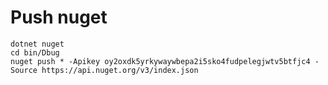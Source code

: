 # Push nuget

```shell
dotnet nuget
cd bin/Dbug
nuget push * -Apikey oy2oxdk5yrkywaywbepa2i5sko4fudpelegjwtv5btfjc4 -Source https://api.nuget.org/v3/index.json
```

